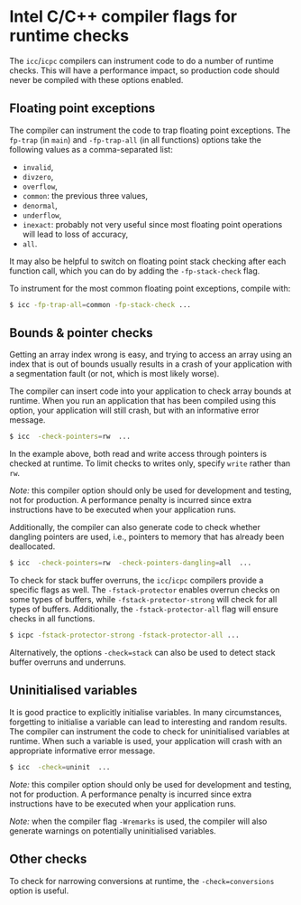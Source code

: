 # Intel C/C++ compiler flags for runtime checks

The `icc`/`icpc` compilers can instrument code to do a number of runtime checks.  This will have a performance impact, so production code should never be compiled with these options enabled.


## Floating point exceptions

The compiler can instrument the code to trap floating point exceptions.  The `fp-trap` (in `main`) and `-fp-trap-all` (in all functions) options take the following values as a comma-separated list:

  * `invalid`,
  * `divzero`,
  * `overflow`,
  * `common`: the previous three values,
  * `denormal`,
  * `underflow`,
  * `inexact`: probably not very useful since most floating point operations will lead to loss of accuracy,
  * `all`.

It may also be helpful to switch on floating point stack checking after each function call, which you can do by adding the `-fp-stack-check` flag.

To instrument for the most common floating point exceptions, compile with:

~~~~bash
$ icc -fp-trap-all=common -fp-stack-check ...
~~~~


## Bounds & pointer checks

Getting an array index wrong is easy, and trying to access an array using an index that is out of bounds usually results in a crash of your application with a segmentation fault (or not, which is most likely worse).

The compiler can insert code into your application to check array bounds at runtime.  When you run an application that has been compiled using this option, your application will still crash, but with an informative error message.

~~~~bash
$ icc  -check-pointers=rw  ...
~~~~

In the example above, both read and write access through pointers is checked at runtime.  To limit checks to writes only, specify `write` rather than `rw`.

_Note:_ this compiler option should only be used for development and testing, not for production.  A performance penalty is incurred since extra instructions have to be executed when your application runs.

Additionally, the compiler can also generate code to check whether dangling pointers are used, i.e., pointers to memory that has already been deallocated.

~~~~bash
$ icc  -check-pointers=rw  -check-pointers-dangling=all  ...
~~~~

To check for stack buffer overruns, the `icc`/`icpc` compilers provide a specific flags as well.  The `-fstack-protector` enables overrun checks on some types of buffers, while `-fstack-protector-strong` will check for all types of buffers.  Additionally, the `-fstack-protector-all` flag will ensure checks in all functions.

~~~~bash
$ icpc -fstack-protector-strong -fstack-protector-all ...
~~~~

Alternatively, the options `-check=stack` can also be used to detect stack buffer overruns and underruns.


## Uninitialised variables

It is good practice to explicitly initialise variables.  In many circumstances, forgetting to initialise a variable can lead to interesting and random results.  The compiler can instrument the code to check for uninitialised variables at runtime.  When such a variable is used, your application will crash with an appropriate informative error message.

~~~~bash
$ icc  -check=uninit  ...
~~~~

_Note:_ this compiler option should only be used for development and testing, not for production.  A performance penalty is incurred since extra instructions have to be executed when your application runs.

_Note:_ when the compiler flag `-Wremarks` is used, the compiler will also generate warnings on potentially uninitialised variables.


## Other checks

To check for narrowing conversions at runtime, the `-check=conversions` option is useful.
